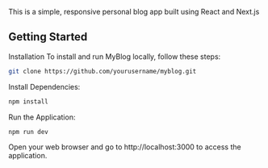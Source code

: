 This is a simple, responsive personal blog app built using React and Next.js

## Getting Started

Installation
To install and run MyBlog locally, follow these steps:
```bash
git clone https://github.com/yourusername/myblog.git
```
Install Dependencies:
```bash
npm install
```
Run the Application:
```bash
npm run dev
```
Open your web browser and go to http://localhost:3000 to access the application.
